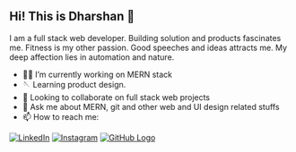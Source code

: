 ## Hi! This is Dharshan 👋

I am a full stack web developer. Building solution and products fascinates me. Fitness is my other passion. Good speeches and ideas attracts me. My deep affection lies in automation and nature.

- 👨‍💻 I’m currently working on MERN stack
- 🪡 Learning product design.
- 👯 Looking to collaborate on full stack web projects
- 💬 Ask me about MERN, git and other web and UI design related stuffs
- 📫 How to reach me: 

[![LinkedIn](https://img.shields.io/badge/linkedin-%230077B5.svg?&style=for-the-badge&logo=linkedin&logoColor=white)](https://www.linkedin.com/in/dharshan-k-477566166/)
[![Instagram](https://img.shields.io/badge/instagram-%23E4405F.svg?&style=for-the-badge&logo=instagram&logoColor=white)](https://www.instagram.com/dharshan0011/)
[![GitHub Logo](https://img.shields.io/badge/gmail-D14836?&style=for-the-badge&logo=gmail&logoColor=white)](mailto:dharshan0011@gmail.com)



